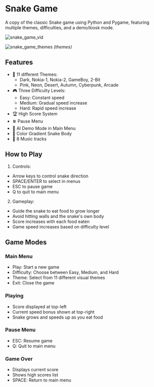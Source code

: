 # Snake Game

A copy of the classic Snake game using Python and Pygame, featuring multiple themes, difficulties, and a demo/kiosk mode.


![snake_game_vid](https://github.com/user-attachments/assets/ae654f8f-3ae6-4453-b046-0afd766531b4)


![snake_game_themes](https://github.com/user-attachments/assets/52e39d62-d42d-4ba0-ae6c-53b9017ac0e7)
_(themes)_


## Features

- 🎨 11 different Themes:
  - Dark, Nokia-1, Nokia-2, GameBoy, 2-Bit
  - Pink, Neon, Desert, Autumn, Cyberpunk, Arcade
- 🎮 Three Difficulty Levels:
  - Easy: Constant speed
  - Medium: Gradual speed increase
  - Hard: Rapid speed increase
- 🏆 High Score System
- ⏸️ Pause Menu
- 🤖 AI Demo Mode in Main Menu
- 🌈 Color Gradient Snake Body
- 🎵 8 Music tracks


## How to Play

1. Controls:
- Arrow keys to control snake direction
- SPACE/ENTER to select in menus
- ESC to pause game
- Q to quit to main menu

2. Gameplay:
- Guide the snake to eat food to grow longer
- Avoid hitting walls and the snake's own body
- Score increases with each food eaten
- Game speed increases based on difficulty level


## Game Modes

### Main Menu
- Play: Start a new game
- Difficulty: Choose between Easy, Medium, and Hard
- Theme: Select from 11 different visual themes
- Exit: Close the game

### Playing
- Score displayed at top-left
- Current speed bonus shown at top-right
- Snake grows and speeds up as you eat food

### Pause Menu
- ESC: Resume game
- Q: Quit to main menu

### Game Over
- Displays current score
- Shows high scores list
- SPACE: Return to main menu
